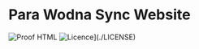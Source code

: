 # Para Wodna Sync Website

![Proof HTML](https://github.com/PW-Sync/PW-Sync.github.io/actions/workflows/proof-html.yml/badge.svg)
![Licence](https://img.shields.io/github/license/Ileriayo/markdown-badges?style=for-the-badge)](./LICENSE)
